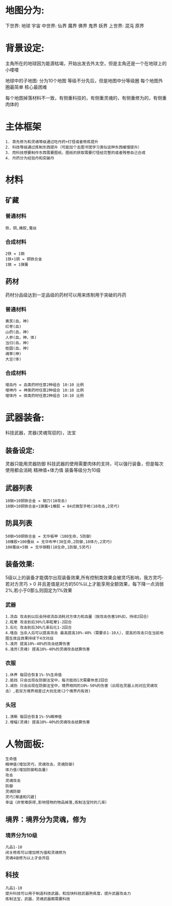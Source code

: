 # 地图分为: 
下世界: 地球 宇宙
中世界: 仙界 魔界 佛界 鬼界 妖界
上世界: 混沌 原界

# 背景设定: 
主角所在的地球因为能源枯竭，开始出发去外太空，但是主角还是一个在地球上的小喽喽

地球中的子地图: 
分为10个地图 等级不分先后，但是地图中分等级圈 每个地图外圈最简单 核心最困难

每个地图掉落材料不一致，有侧重科技的，有侧重灵魂的，有侧重修为的，有侧重肉体的

# 主体框架
    1. 首先修为和灵魂等级通过吃丹药+打怪或者修炼提升
    2. 科技等级通过炼制东西提升（可能加个去图书馆学习类似这种东西缓慢提升）
    3. 而科技想要制作东西需要图纸，图纸的获取需要打怪给完整的或者残卷自己合成
    4. 丹药分为经验丹和突破丹


# 材料
## 矿藏
### 普通材料
    铁，铜,橡胶,蚕丝
### 合成材料
    2铁 = 1钢
    1铁+1铜 = 铜铁合金
    1钢 = 1弹簧
## 药材
药材分品级达到一定品级的药材可以用来炼制用于突破的丹药
### 普通材料
    黄芪(血，神)
    红枣(血)
    山药(血，神)
    人参(血，神，体)
    当归(血，神)
    桂圆(血，神)
    魂草(神)
    大豆(体)
### 合成材料
    增血丹 = 血类药材任意2种组合 10:10 比例
    增神丹 = 神类药材任意2种组合 10:10 比例
    增体丹 = 体类药材任意2种组合 10:10 比例

# 武器装备:
科技武器，灵器(灵魂驾驭的)，法宝

## 装备设定:
灵器只能用灵器防御
科技武器的使用需要肉体的支持，可以强行装备，但是每次使用都会消耗 精神值+体力值
装备等级分为10级

## 武器列表
    10钢+10铜铁合金 = 钢刀(10攻击)
    10钢+10铜铁合金+1弹簧+1橡胶 = 84式微型手枪(10攻击,2灵巧)
## 防具列表
    50钢+50铜铁合金 = 无华板甲（100生命，5防御）
    10橡胶+100蚕丝 = 无华布甲(30生命,2防御,10体力,2灵巧)
    100蚕丝+5钢 = 无华钢鞋(10生命,1防御,5灵巧)

## 装备效果: 
5级以上的装备才能偶尔出现装备效果,所有控制类效果会被灵巧影响，我方灵巧-若对方灵巧 > 0 并且差值是对方的50%以上才能享用全额效果，每下降一点消弱2%,若小于0那么则固定为1%效果
### 武器
    1.流血 攻击到以后会持续流血消耗对方体力和血量（按攻击伤害10%扣，持续2回合）
    2.眩晕 攻击到后30%几率眩晕1-2回合
    3.石化 攻击到后30%几率石化1-2回合
    4.嗜血 当杀人后可以提高攻击 最高提高10%-40%（需要杀1-10人），提高的攻击只在当前地图生效且效果持续下4次对战
    5.凌厉 提高10%-40%的攻击结算伤害
    6.凌厉(灵魂) 提高10%-40%的灵魂攻击结算伤害
### 衣服
    1.休养 每回合恢复1%-5%生命值
    2.抵挡 只会出现在防御法宝中，每次抵挡1次需要休息2回合
    3.减伤 只会出现在防御法宝中，境界相同的10%-50%的伤害（出现在灵器上则对应灵魂攻击）,若双方境界相差过大则无效(2个境界内有效)
### 头冠
    1.清晰 每回合恢复1%-5%精神值
    2.增幅(灵魂) 提高10%-40%的灵魂攻击结算伤害

# 人物面板:
    生命值
    精神值(增加灵巧，灵魂攻击，灵魂防御)
    体力值(增加防御和血量)
    攻击
    灵魂攻击
    防御
    灵魂防御
    灵巧[移速和闪避]
    幸运（非常难获得,影响怪物的物品掉落,炼制法宝时的几率）
## 境界：境界分为灵魂，修为
### 境界分为10级
    凡品1-10
    闭关修炼可以增加修为值和灵魂修为
    灵魂4级修为以上才会开启
## 科技
    凡品1-10
    提升科技可以用于制造科技武器，和加快科技武器熟练度，提升武器攻击力
    炼制法宝，武器，灵魂武器都需要科技